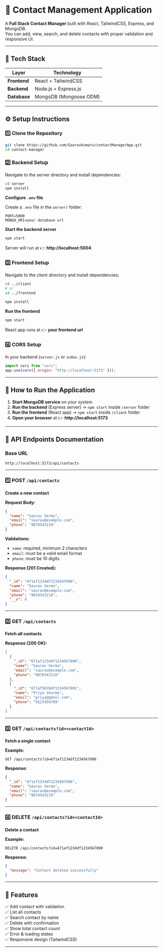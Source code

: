 # 📇 Contact Management Application

A **Full Stack Contact Manager** built with React, TailwindCSS, Express, and MongoDB.  
You can add, view, search, and delete contacts with proper validation and responsive UI.

---

## 🧰 Tech Stack

| Layer | Technology |
|-------|-----------|
| **Frontend** | React + TailwindCSS |
| **Backend** | Node.js + Express.js |
| **Database** | MongoDB (Mongoose ODM) |

---

## ⚙️ Setup Instructions

### 1️⃣ Clone the Repository

```bash
git clone https://github.com/Sauravkumarv/contactManagerApp.git
cd contact-manager
```

### 2️⃣ Backend Setup

Navigate to the server directory and install dependencies:

```bash
cd server
npm install
```

**Configure `.env` file**

Create a `.env` file in the `server/` folder:

```env
PORT=5000
MONGO_URI=your database url
```

**Start the backend server**

```bash
npm start
```

Server will run at 👉 **http://localhost:5004**

### 3️⃣ Frontend Setup

Navigate to the client directory and install dependencies:

```bash
cd ../client
# or
cd ../frontend

npm install
```

**Run the frontend**

```bash
npm start
```

React app runs at 👉 **your frontend url**

### 4️⃣ CORS Setup 

In your backend (`server.js` or `index.js`):

```javascript
import cors from "cors";
app.use(cors({ origin: "http://localhost:5173" }));
```

---

## 🚀 How to Run the Application

1. **Start MongoDB service** on your system
2. **Run the backend** (Express server) → `npm start` inside `/server` folder
3. **Run the frontend** (React app) → `npm start` inside `/client` folder
4. **Open your browser** at 👉 **http://localhost:5173**

---

## 🧾 API Endpoints Documentation

### Base URL

```
http://localhost:5173/api/contacts
```

---

### 1️⃣ POST `/api/contacts`

**Create a new contact**

**Request Body:**

```json
{
  "name": "Saurav Verma",
  "email": "saurav@example.com",
  "phone": "9876543210"
}
```

**Validations:**

- `name`: required, minimum 2 characters
- `email`: must be a valid email format
- `phone`: must be 10 digits

**Response (201 Created):**

```json
{
  "_id": "671af1234df1234567890",
  "name": "Saurav Verma",
  "email": "saurav@example.com",
  "phone": "9876543210",
  "__v": 0
}
```

---

### 2️⃣ GET `/api/contacts`

**Fetch all contacts**

**Response (200 OK):**

```json
[
  {
    "_id": "671af1234df1234567890",
    "name": "Saurav Verma",
    "email": "saurav@example.com",
    "phone": "9876543210"
  },
  {
    "_id": "671af5678df1234567891",
    "name": "Priya Sharma",
    "email": "priya@gmail.com",
    "phone": "9123456789"
  }
]
```

---

### 3️⃣ GET `/api/contacts?id=<contactId>`

**Fetch a single contact**

**Example:**

```
GET /api/contacts?id=671af1234df1234567890
```

**Response:**

```json
{
  "_id": "671af1234df1234567890",
  "name": "Saurav Verma",
  "email": "saurav@example.com",
  "phone": "9876543210"
}
```

---

### 4️⃣ DELETE `/api/contacts?id=<contactId>`

**Delete a contact**

**Example:**

```
DELETE /api/contacts?id=671af1234df1234567890
```

**Response:**

```json
{
  "message": "Contact deleted successfully"
}
```

---

## 🧠 Features

✅ Add contact with validation  
✅ List all contacts  
✅ Search contact by name  
✅ Delete with confirmation  
✅ Show total contact count  
✅ Error & loading states  
✅ Responsive design (TailwindCSS)

---

